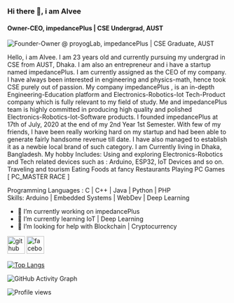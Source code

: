 ### Hi there 👋, i am Alvee
#### Owner-CEO, impedancePlus | CSE Undergrad, AUST
![Founder-Owner @ proyogLab, impedancePlus | CSE Graduate, AUST](https://scontent.fdac14-1.fna.fbcdn.net/v/t39.30808-6/262789778_4624632960962947_6151143864781956792_n.jpg?stp=dst-jpg_s960x960&_nc_cat=107&ccb=1-7&_nc_sid=e3f864&_nc_eui2=AeFX-JWskUr2XwVAUJbBRMspnZ08t2STMXGdnTy3ZJMxcR4xWtChekYAJiwbrIsIJXwjeLXb9VEiiSQ9_S415PB-&_nc_ohc=QIj1keGX5TkAX-k5NUG&_nc_oc=AQm_HwzOS27XmrPTa6R1jEdEz87eYWbSIKZveBmShb_b_XrWOeNz_qoEdVSYE-8NNHA&_nc_ht=scontent.fdac14-1.fna&oh=00_AfDdkScoYFddZSQOspPPQWitVYFgcYx2MQH-nHYECD0kvQ&oe=63695562)

Hello, i am Alvee. I am 23 years old and currently pursuing my undergrad in CSE from AUST, Dhaka. I am also an entrepreneur and i have a startup named impedancePlus. I am currently assigned as the CEO of my company. I have always been interested in engineering and physics-math, hence took CSE purely out of passion. 
My company impedancePlus , is an in-depth Engineering-Education platform and Electronics-Robotics-Iot Tech-Product company which is fully relevant to my field of study. 
Me and impedancePlus team is highly committed in producing high quality and polished Electronics-Robotics-Iot-Software products.     I founded impedancePlus at 17th of July, 2020 at the end of my 2nd Year 1st Semester. With few of my friends, I have been really working hard on my startup and had been able to generate fairly handsome revenue till date. I have also managed to establish it as a newbie local brand of such category.
I am Currently living in Dhaka, Bangladesh. My hobby Includes:
Using and exploring Electronics-Robotics and Tech related devices such as : Arduino, ESP32, IoT Devices and so on.
Traveling and tourism
Eating Foods at fancy Restaurants
Playing PC Games [ PC_MASTER RACE ]

Programming Languages : C | C++ | Java | Python | PHP </br>
Skills: Arduino | Embedded Systems | WebDev | Deep Learning

- 🔭 I’m currently working on impedancePlus  
- 🌱 I’m currently learning IoT | Deep Learning 
- 🤔 I’m looking for help with Blockchain | Cryptocurrency  


[<img src='https://cdn.jsdelivr.net/npm/simple-icons@3.0.1/icons/github.svg' alt='github' height='40'>](https://github.com/pointer2Alvee)  [<img src='https://cdn.jsdelivr.net/npm/simple-icons@3.0.1/icons/facebook.svg' alt='facebook' height='40'>](https://www.facebook.com/sadman.alvee)  

[![Top Langs](https://github-readme-stats.vercel.app/api/top-langs/?username=pointer2Alvee)](https://github.com/anuraghazra/github-readme-stats)

![GitHub Activity Graph](https://activity-graph.herokuapp.com/graph?username=pointer2Alvee)  

![Profile views](https://gpvc.arturio.dev/pointer2Alvee)  
